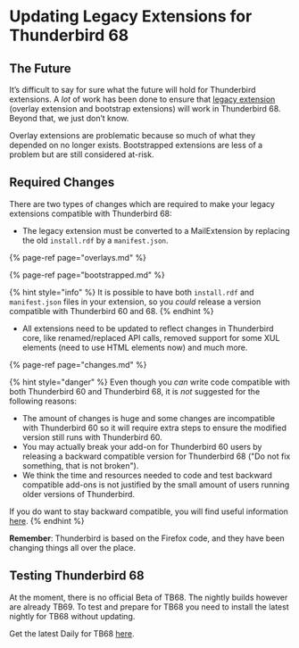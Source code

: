 # Updating Legacy Extensions for Thunderbird 68

## The Future

It’s difficult to say for sure what the future will hold for Thunderbird extensions. A _lot_ of work has been done to ensure that [legacy extension](../about-add-ons.md#legacy-extensions) \(overlay extension and bootstrap extensions\) will work in Thunderbird 68. Beyond that, we just don’t know.

Overlay extensions are problematic because so much of what they depended on no longer exists. Bootstrapped extensions are less of a problem but are still considered at-risk. 

## Required Changes

There are two types of changes which are required to make your legacy extensions compatible with Thunderbird 68:

* The legacy extension must be converted to a MailExtension by replacing the old `install.rdf` by a `manifest.json`.

{% page-ref page="overlays.md" %}

{% page-ref page="bootstrapped.md" %}

{% hint style="info" %}
It is possible to have both `install.rdf` and `manifest.json` files in your extension, so you _could_ release a version compatible with Thunderbird 60 and 68.
{% endhint %}

* All extensions need to be updated to reflect changes in Thunderbird core, like renamed/replaced API calls, removed support for some XUL elements \(need to use HTML elements now\) and much more. 

{% page-ref page="changes.md" %}

{% hint style="danger" %}
Even though you _can_ write code compatible with both Thunderbird 60 and Thunderbird 68, it is _not_ suggested for the following reasons:

* The amount of changes is huge and some changes are incompatible with Thunderbird 60 so it will require extra steps to ensure the modified version still runs with Thunderbird 60. 
* You may actually break your add-on for Thunderbird 60 users by releasing a backward compatible version for Thunderbird 68 \("Do not fix something, that is not broken"\).
* We think the time and resources needed to code and test backward compatible add-ons is not justified by the small amount of users running older versions of Thunderbird.

If you do want to stay backward compatible, you will find useful information [here](https://github.com/cleidigh/ThunderStorm).
{% endhint %}

**Remember**: Thunderbird is based on the Firefox code, and they have been changing things all over the place.

## Testing Thunderbird 68

At the moment, there is no official Beta of TB68. The nightly builds however are already TB69. To test and prepare for TB68 you need to install the latest nightly for TB68 without updating.

Get the latest Daily for TB68 [here](https://ftp.mozilla.org/pub/thunderbird/nightly/2019/05/2019-05-20-10-41-36-comm-central/).

